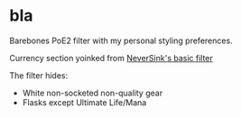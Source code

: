 # bla
Barebones PoE2 filter with my personal styling preferences.

Currency section yoinked from [NeverSink's basic filter](https://github.com/NeverSinkDev/NeverSink-PoE2litefilter)

The filter hides:
- White non-socketed non-quality gear
- Flasks except Ultimate Life/Mana
